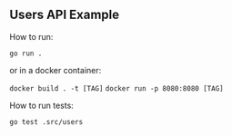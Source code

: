 ## Users API Example


How to run:

`go run .`

or in a docker container:

`docker build . -t [TAG]`
`docker run -p 8080:8080 [TAG]`

How to run tests:

`go test .src/users`